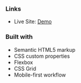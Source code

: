 


### Links

- Live Site: [Demo](https://landing-page-columns-layout.vercel.app/)

### Built with

- Semantic HTML5 markup
- CSS custom properties
- Flexbox
- CSS Grid
- Mobile-first workflow
